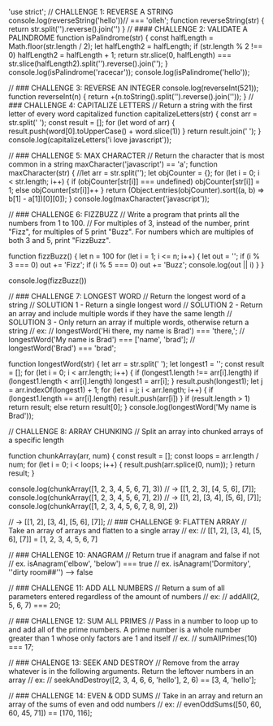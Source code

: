 'use strict';
// CHALLENGE 1: REVERSE A STRING
console.log(reverseString('hello'))// === 'olleh';
function reverseString(str) {
    return str.split('').reverse().join('')
}
// #### CHALLENGE 2: VALIDATE A PALINDROME
function isPalindrome(str) {
    const halfLength = Math.floor(str.length / 2);
    let halfLength2 = halfLength;
    if (str.length % 2 !== 0)
        halfLength2 = halfLength + 1;
    return str.slice(0, halfLength) === str.slice(halfLength2).split('').reverse().join('');
}
console.log(isPalindrome('racecar'));
console.log(isPalindrome('hello'));

// ### CHALLENGE 3: REVERSE AN INTEGER
console.log(reverseInt(521));
function reverseInt(n) {
    return +(n.toString().split('').reverse().join(''));
}
// ### CHALLENGE 4: CAPITALIZE LETTERS
// Return a string with the first letter of every word capitalized
function capitalizeLetters(str) {
    const arr = str.split(' ');
    const result = [];
    for (let word of arr) {
        result.push(word[0].toUpperCase() + word.slice(1))
    }
    return result.join(' ');
}
console.log(capitalizeLetters('i love javascript'));

// ### CHALLENGE 5: MAX CHARACTER
// Return the character that is most common in a string
maxCharacter('javascript') == 'a';
function maxCharacter(str) {
    //let arr = str.split('');
    let objCounter = {};
    for (let i = 0; i < str.length; i++) {
        if (objCounter[str[i]] === undefined)
            objCounter[str[i]] = 1;
        else
            objCounter[str[i]]++
    }
    return (Object.entries(objCounter).sort((a, b) => b[1] - a[1])[0][0]);
}
console.log(maxCharacter('javascript'));

// ### CHALLENGE 6: FIZZBUZZ
// Write a program that prints all the numbers from 1 to 100.
// For multiples of 3, instead of the number, print "Fizz", for multiples of 5 print "Buzz". For numbers which are multiples of both 3 and 5, print "FizzBuzz".

function fizzBuzz() {
    let n = 100
    for (let i = 1; i <= n; i++) {
        let out = '';
        if (i % 3 === 0)
            out += 'Fizz';
        if (i % 5 === 0)
            out += 'Buzz';
        console.log(out || i)
    }
}

console.log(fizzBuzz())

// ### CHALLENGE 7: LONGEST WORD
// Return the longest word of a string
// SOLUTION 1 - Return a single longest word
// SOLUTION 2 - Return an array and include multiple words if they have the same length
// SOLUTION 3 - Only return an array if multiple words, otherwise return a string
// ex:
// longestWord('Hi there, my name is Brad') === 'there,';
// longestWord('My name is Brad') === ['name', 'brad'];
// longestWord('Brad') === 'brad';

function longestWord(str) {
    let arr = str.split(' ');
    let longest1 = '';
    const result = [];
    for (let i = 0; i < arr.length; i++) {
        if (longest1.length !== arr[i].length)
            if (longest1.length < arr[i].length)
                longest1 = arr[i];
    }
    result.push(longest1);
    let j = arr.indexOf(longest1) + 1;
    for (let i = j; i < arr.length; i++) {
        if (longest1.length == arr[i].length)
            result.push(arr[i])
    }
    if (result.length > 1)
        return result;
    else
        return result[0];
}
console.log(longestWord('My name is Brad'));

// CHALLENGE 8: ARRAY CHUNKING
// Split an array into chunked arrays of a specific length

function chunkArray(arr, num) {
    const result = [];
    const loops = arr.length / num;
    for (let i = 0; i < loops; i++) {
        result.push(arr.splice(0, num));
    } return result;
}

console.log(chunkArray([1, 2, 3, 4, 5, 6, 7], 3))
// -> [[1, 2, 3], [4, 5, 6], [7]];
console.log(chunkArray([1, 2, 3, 4, 5, 6, 7], 2))
// -> [[1, 2], [3, 4], [5, 6], [7]];
console.log(chunkArray([1, 2, 3, 4, 5, 6, 7, 8, 9], 2))

// -> [[1, 2], [3, 4], [5, 6], [7]];
// ### CHALLENGE 9: FLATTEN ARRAY
// Take an array of arrays and flatten to a single array
// ex:
// [[1, 2], [3, 4], [5, 6], [7]] = [1, 2, 3, 4, 5, 6, 7]

// ### CHALLENGE 10: ANAGRAM
// Return true if anagram and false if not
// ex. isAnagram('elbow', 'below') === true
// ex. isAnagram('Dormitory', ''dirty room##'') --> false

// ### CHALLENGE 11: ADD ALL NUMBERS
// Return a sum of all parameters entered regardless of the amount of numbers
// ex:
// addAll(2, 5, 6, 7) === 20;

// ### CHALLENGE 12: SUM ALL PRIMES
// Pass in a number to loop up to and add all of the prime numbers. A prime number is a whole number greater than 1 whose only factors are 1 and itself
// ex.
// sumAllPrimes(10) === 17;

// ### CHALENGE 13: SEEK AND DESTROY
// Remove from the array whatever is in the following arguments. Return the leftover numbers in an array
// ex:
// seekAndDestroy([2, 3, 4, 6, 6, 'hello'], 2, 6) == [3, 4, 'hello'];

// ### CHALLENGE 14: EVEN & ODD SUMS
// Take in an array and return an array of the sums of even and odd numbers
// ex:
// evenOddSums([50, 60, 60, 45, 71]) == [170, 116];
